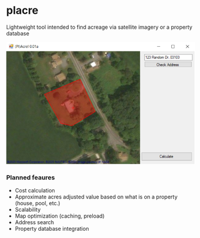 # placre
Lightweight tool intended to find acreage via satellite imagery or a property database

![prototype](/example.png)

### Planned feaures
- Cost calculation
- Approximate acres adjusted value based on what is on a property (house, pool, etc.)
- Scalability
- Map optimization (caching, preload)
- Address search
- Property database integration
